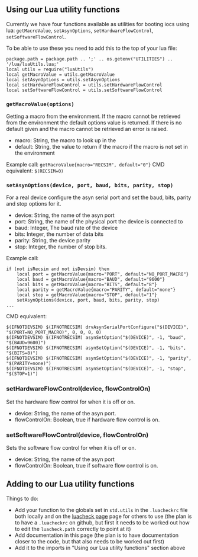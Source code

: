 ## Using our Lua utility functions

Currently we have four functions available as utilities for booting iocs using lua: `getMacroValue`, `setAsynOptions`, `setHardwareFlowControl`, `setSoftwareFlowControl`.

To be able to use these you need to add this to the top of your lua file:

```
package.path = package.path .. ';' .. os.getenv("UTILITIES") .. '/lua/luaUtils.lua;'
local utils = require("luaUtils")
local getMacroValue = utils.getMacroValue
local setAsynOptions = utils.setAsynOptions
local setHardwareFlowControl = utils.setHardwareFlowControl
local setSoftwareFlowControl = utils.setSoftwareFlowControl
```
### `getMacroValue(options)`

Getting a macro from the environment. If the macro cannot be retrieved from the environment the default options value is returned. If there is no default given and the macro cannot be retrieved an error is raised.

- macro: String, the macro to look up in the 
- default: String, the value to return if the macro if the macro is not set in the environment

Example call: `getMacroValue{macro="RECSIM", default="0"}`
CMD equivalent: `$(RECSIM=0)`

### `setAsynOptions(device, port, baud, bits, parity, stop)`

For a real device configure the asyn serial port and set the baud, bits, parity and stop options for it.

- device: String, the name of the asyn port
- port: String, the name of the physical port the device is connected to
- baud: Integer, The baud rate of the device
- bits: Integer, the number of data bits
- parity: String, the device parity
- stop: Integer, the number of stop bits.

Example call: 
```
if (not isRecsim and not isDevsim) then
    local port = getMacroValue{macro="PORT", default="NO_PORT_MACRO"}
    local baud = getMacroValue{macro="BAUD", default="9600"}
    local bits = getMacroValue{macro="BITS", default="8"}
    local parity = getMacroValue{macro="PARITY", default="none"}
    local stop = getMacroValue{macro="STOP", default="1"}
    setAsynOptions(device, port, baud, bits, parity, stop)
...
```

CMD equivalent: 
```
$(IFNOTDEVSIM) $(IFNOTRECSIM) drvAsynSerialPortConfigure("$(DEVICE)", "$(PORT=NO_PORT_MACRO)", 0, 0, 0, 0)
$(IFNOTDEVSIM) $(IFNOTRECSIM) asynSetOption("$(DEVICE)", -1, "baud", "$(BAUD=9600)")
$(IFNOTDEVSIM) $(IFNOTRECSIM) asynSetOption("$(DEVICE)", -1, "bits", "$(BITS=8)")
$(IFNOTDEVSIM) $(IFNOTRECSIM) asynSetOption("$(DEVICE)", -1, "parity", "$(PARITY=none)")
$(IFNOTDEVSIM) $(IFNOTRECSIM) asynSetOption("$(DEVICE)", -1, "stop", "$(STOP=1)")
```

### setHardwareFlowControl(device, flowControlOn)

Set the hardware flow control for when it is off or on. 

- device: String, the name of the asyn port.
- flowControlOn: Boolean, true if hardware flow control is on.

### setSoftwareFlowControl(device, flowControlOn)

Sets the software flow control for when it is off or on.

- device: String, the name of the asyn port
- flowControlOn: Boolean, true if software flow control is on.

## Adding to our Lua utility functions

Things to do:
- Add your function to the globals set in `std.utils` in the `.luacheckrc` file both locally and on the [luacheck page](https://github.com/ISISComputingGroup/ibex_developers_manual/wiki/LuaCheck) page for others to use (the plan is to have a `.luacheckrc` on github, but first it needs to be worked out how to edit the `luacheck.path` correctly to point at it)
- Add documentation in this page (the plan is to have documentation closer to the code, but that also needs to be worked out first)
- Add it to the imports in "Using our Lua utility functions" section above